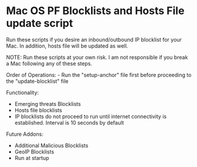 # Mac OS PF Blocklists and Hosts File update script

Run these scripts if you desire an inbound/outbound IP blocklist for your Mac.
In addition, hosts file will be updated as well.

NOTE: Run these scripts at your own risk. I am not responsible if you break a Mac following any of these steps.

Order of Operations:
	- Run the "setup-anchor" file first before proceeding to the "update-blocklist" file

Functionality:
- Emerging threats Blocklists
- Hosts file blocklists
- IP blocklists do not proceed to run until internet connectivity is established.
Interval is 10 seconds by default

Future Addons:
- Additional Malicious Blocklists
- GeoIP Blocklists
- Run at startup


